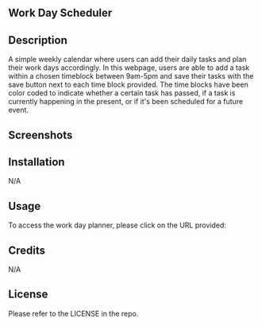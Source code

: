 ## Work Day Scheduler

## Description

A simple weekly calendar where users can add their daily tasks and plan their work days accordingly. In this webpage, users are able to add a task within a chosen timeblock between 9am-5pm and save their tasks with the save button next to each time block provided. The time blocks have been color coded to indicate whether a certain task has passed, if a task is currently happening in the present, or if it's been scheduled for a future event. 

## Screenshots

## Installation
N/A

## Usage
To access the work day planner, please click on the URL provided: 

## Credits
N/A

## License
Please refer to the LICENSE in the repo.
